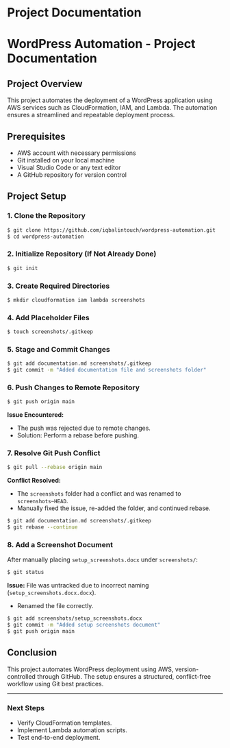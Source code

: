 ﻿# Project Documentation
# WordPress Automation - Project Documentation

## Project Overview
This project automates the deployment of a WordPress application using AWS services such as CloudFormation, IAM, and Lambda. The automation ensures a streamlined and repeatable deployment process.

## Prerequisites
- AWS account with necessary permissions
- Git installed on your local machine
- Visual Studio Code or any text editor
- A GitHub repository for version control

## Project Setup

### 1. Clone the Repository
```sh
$ git clone https://github.com/iqbalintouch/wordpress-automation.git
$ cd wordpress-automation
```

### 2. Initialize Repository (If Not Already Done)
```sh
$ git init
```

### 3. Create Required Directories
```sh
$ mkdir cloudformation iam lambda screenshots
```

### 4. Add Placeholder Files
```sh
$ touch screenshots/.gitkeep
```

### 5. Stage and Commit Changes
```sh
$ git add documentation.md screenshots/.gitkeep
$ git commit -m "Added documentation file and screenshots folder"
```

### 6. Push Changes to Remote Repository
```sh
$ git push origin main
```
**Issue Encountered:**
- The push was rejected due to remote changes.
- Solution: Perform a rebase before pushing.

### 7. Resolve Git Push Conflict
```sh
$ git pull --rebase origin main
```
**Conflict Resolved:**
- The `screenshots` folder had a conflict and was renamed to `screenshots~HEAD`.
- Manually fixed the issue, re-added the folder, and continued rebase.

```sh
$ git add documentation.md screenshots/.gitkeep
$ git rebase --continue
```

### 8. Add a Screenshot Document
After manually placing `setup_screenshots.docx` under `screenshots/`:
```sh
$ git status
```
**Issue:** File was untracked due to incorrect naming (`setup_screenshots.docx.docx`).
- Renamed the file correctly.

```sh
$ git add screenshots/setup_screenshots.docx
$ git commit -m "Added setup screenshots document"
$ git push origin main
```

## Conclusion
This project automates WordPress deployment using AWS, version-controlled through GitHub. The setup ensures a structured, conflict-free workflow using Git best practices.

---

### Next Steps
- Verify CloudFormation templates.
- Implement Lambda automation scripts.
- Test end-to-end deployment.
